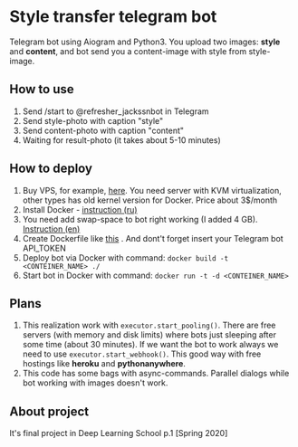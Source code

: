 # Style transfer telegram bot

Telegram bot using Aiogram and Python3. You upload two images: **style** 
and **content**, and bot send you a content-image with style from style-image.

## How to use

1. Send /start to @refresher_jackssnbot in Telegram
2. Send style-photo with caption "style"
3. Send content-photo with caption "content"
4. Waiting for result-photo (it takes about 5-10 minutes)

## How to deploy

1. Buy VPS, for example, [here](https://firstvds.ru/). You need server with KVM virtualization, other types has old kernel version for Docker. Price about 3$/month
2. Install Docker - [instruction (ru)](https://www.digitalocean.com/community/tutorials/how-to-install-and-use-docker-on-debian-9-ru)
3. You need add swap-space to bot right working (I added 4 GB). [Instruction (en)](https://www.digitalocean.com/community/tutorials/how-to-add-swap-space-on-debian-9)
3. Create Dockerfile like
 [this](https://github.com/jackssn/style_transfer_tgbot/blob/master/Dockerfile) 
. And dont't forget insert your Telegram bot API_TOKEN
4. Deploy bot via Docker with command: `docker build -t <CONTEINER_NAME> ./`
5. Start bot in Docker with command: `docker run -t -d <CONTEINER_NAME>`

## Plans

1. This realization work with `executor.start_pooling()`. 
There are free servers (with memory and disk limits) 
where bots just sleeping after some time (about 30 minutes). 
If we want the bot to work always we need to use 
`executor.start_webhook()`. This good way with free 
hostings like **heroku** and **pythonanywhere**.
2. This code has some bags with async-commands. Parallel dialogs 
while bot working with images doesn't work.

## About project

It's final project in Deep Learning School p.1 [Spring 2020]